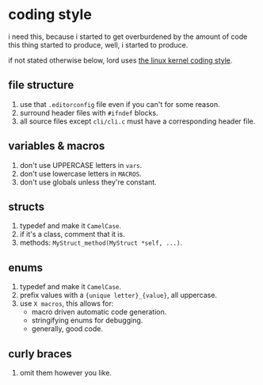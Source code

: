 # coding style

i need this, because i started to get overburdened by the amount of code this
thing started to produce, well, i started to produce.

if not stated otherwise below, lord uses [the linux kernel coding style](https://www.kernel.org/doc/html/v4.10/process/coding-style.html).


## file structure
1. use that `.editorconfig` file even if you can't for some reason.
2. surround header files with `#ifndef` blocks.
3. all source files except `cli/cli.c` must have a corresponding header file.


## variables & macros
1. don't use UPPERCASE letters in `vars`.
2. don't use lowercase letters in `MACROS`.
3. don't use globals unless they're constant.


## structs
1. typedef and make it `CamelCase`.
2. if it's a class, comment that it is.
3. methods: `MyStruct_method(MyStruct *self, ...)`.


## enums
1. typedef and make it `CamelCase`.
2. prefix values with a `{unique letter}_{value}`, all uppercase.
3. use `X macros`, this allows for:
	- macro driven automatic code generation.
	- stringifying enums for debugging.
	- generally, good code.


## curly braces
1. omit them however you like.
